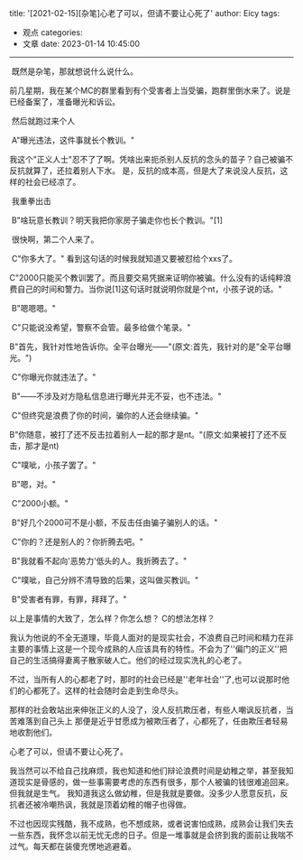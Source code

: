 title: '[2021-02-15][杂笔]心老了可以，但请不要让心死了'
author: Eicy
tags:
  - 观点
categories:
  - 文章
date: 2023-01-14 10:45:00
---
​ 既然是杂笔，那就想说什么说什么。

​ 前几星期，我在某个MC的群里看到有个受害者上当受骗，跑群里倒水来了。说是已经备案了，准备曝光和诉讼。

​ 然后就跑过来个人

​ A"曝光违法，这件事就长个教训。"

​ 我这个"正义人士"忍不了了啊。凭啥出来扼杀别人反抗的念头的苗子？自己被骗不反抗就算了，还拉着别人下水。 是，反抗的成本高，但是大了来说没人反抗，这样的社会已经凉了。

​ 我重拳出击

​ B"啥玩意长教训？明天我把你家房子骗走你也长个教训。"[1]

​ 很快啊，第二个人来了。

​ C"你多大了。" 看到这句话的时候我就知道又要被怼给个xxs了。

​ C"2000只能买个教训罢了。而且要交易凭据来证明你被骗。什么没有的话纯粹浪费自己的时间和警力。当你说[1]这句话时就说明你就是个nt，小孩子说的话。"

​ B"嗯嗯嗯。"

​ C"只能说没希望，警察不会管。最多给做个笔录。"

​ B"首先，我针对性地告诉你。全平台曝光——"(原文:首先，我针对的是"全平台曝光。")

​ C"你曝光你就违法了。"

​ B"——不涉及对方隐私信息进行曝光并无不妥，也不违法。"

​ C"但终究是浪费了你的时间，骗你的人还会继续骗。"

​ B"你随意，被打了还不反击拉着别人一起的那才是nt。"(原文:如果被打了还不反击，那才是nt)

​ C"噗呲，小孩子罢了。"

​ B"嗯，对。"

​ C"2000小额。"

​ B"好几个2000可不是小额，不反击任由骗子骗别人的话。"

​ C"你的？还是别人的？你折腾去吧。"

​ B"我就看不起向'恶势力'低头的人。我折腾去了。"

​ C"噗呲，自己分辨不清导致的后果，这叫做买教训。"

​ B"受害者有罪，有罪，拜拜了。"

以上是事情的大致了，怎么样？你怎么想？ C的想法怎样？

我认为他说的不全无道理，毕竟人面对的是现实社会，不浪费自己时间和精力在非主要的事情上这是一个现今成熟的人应该具有的特性。不会为了''偏门的正义''把自己的生活搞得妻离子散家破人亡。他们的经过现实洗礼的心老了。

不过，当所有人的心都老了时，那时的社会已经是''老年社会''了,也可以说那时他们的心都死了。这样的社会随时会走到生命尽头。

那样的社会敢站出来伸张正义的人没了，没人反抗欺压者，有些人嘲讽反抗者，当苦难落到自己头上 那便是近乎甘愿成为被欺压者了，心都死了，任由欺压者轻易地收割他们。

心老了可以，但请不要让心死了。

我当然可以不给自己找麻烦，我也知道和他们辩论浪费时间是幼稚之举，甚至我知道现实是骨感的，做一些事需要考虑的东西有很多，那个人被骗的钱很难追回来。但我就是生气。
我知道我这么做幼稚，但是我就是要做。没多少人愿意反抗，反抗者还被冷嘲热讽，我就是顶着幼稚的帽子也得做。

不过也因现实残酷，我不成熟，也不想成熟，或者说害怕成熟，成熟会让我们失去一些东西，我怀念以前无忧无虑的日子。但是一堆事就是会挤到我的面前让我喘不过气。每天都在装傻充愣地逃避着。